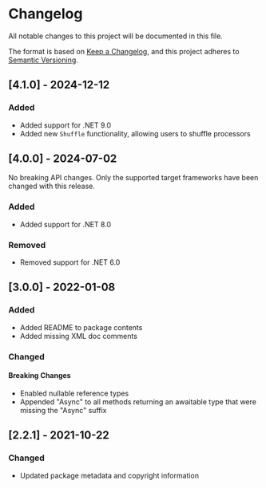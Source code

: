 # Changelog

All notable changes to this project will be documented in this file.

The format is based on [Keep a Changelog](https://keepachangelog.com/en/1.0.0/),
and this project adheres to [Semantic Versioning](https://semver.org/spec/v2.0.0.html).

## [4.1.0] - 2024-12-12

### Added

- Added support for .NET 9.0
- Added new `Shuffle` functionality, allowing users to shuffle processors

## [4.0.0] - 2024-07-02

No breaking API changes. Only the supported target frameworks have been changed with this release.

### Added

- Added support for .NET 8.0

### Removed

- Removed support for .NET 6.0

## [3.0.0] - 2022-01-08

### Added

- Added README to package contents
- Added missing XML doc comments

### Changed

#### Breaking Changes

- Enabled nullable reference types
- Appended "Async" to all methods returning an awaitable type that were missing the "Async" suffix

## [2.2.1] - 2021-10-22

### Changed

- Updated package metadata and copyright information
